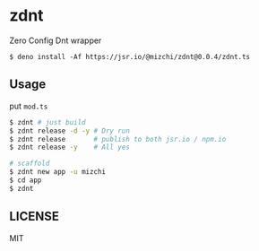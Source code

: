 # zdnt

Zero Config Dnt wrapper

```
$ deno install -Af https://jsr.io/@mizchi/zdnt@0.0.4/zdnt.ts
```

## Usage

put `mod.ts`

```bash
$ zdnt # just build
$ zdnt release -d -y # Dry run
$ zdnt release       # publish to both jsr.io / npm.io
$ zdnt release -y    # All yes

# scaffold
$ zdnt new app -u mizchi
$ cd app
$ zdnt
```

## LICENSE

MIT
